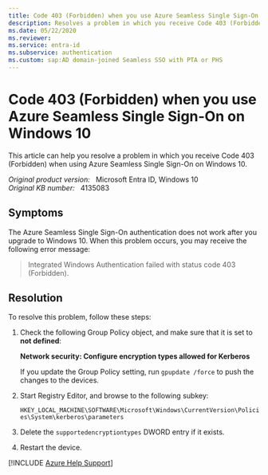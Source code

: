 ```yaml
---
title: Code 403 (Forbidden) when you use Azure Seamless Single Sign-On on Windows 10
description: Resolves a problem in which you receive Code 403 (Forbidden) when you use Azure Seamless Single Sign-On on Windows 10.
ms.date: 05/22/2020
ms.reviewer: 
ms.service: entra-id
ms.subservice: authentication
ms.custom: sap:AD domain-joined Seamless SSO with PTA or PHS
---
```

# Code 403 (Forbidden) when you use Azure Seamless Single Sign-On on Windows 10

This article can help you resolve a problem in which you receive Code 403 (Forbidden) when using Azure Seamless Single Sign-On on Windows 10.

_Original product version:_ &nbsp; Microsoft Entra ID, Windows 10  
_Original KB number:_ &nbsp; 4135083

## Symptoms

The Azure Seamless Single Sign-On authentication does not work after you upgrade to Windows 10. When this problem occurs, you may receive the following error message:

> Integrated Windows Authentication failed with status code 403 (Forbidden).

## Resolution

To resolve this problem, follow these steps:

1. Check the following Group Policy object, and make sure that it is set to **not defined**:

    **Network security: Configure encryption types allowed for Kerberos**  

    If you update the Group Policy setting, run `gpupdate /force` to push the changes to the devices.
2. Start Registry Editor, and browse to the following subkey:

    `HKEY_LOCAL_MACHINE\SOFTWARE\Microsoft\Windows\CurrentVersion\Policies\System\kerberos\parameters`
3. Delete the `supportedencryptiontypes` DWORD entry if it exists.
4. Restart the device.

[!INCLUDE [Azure Help Support](../../../includes/azure-help-support.md)]
